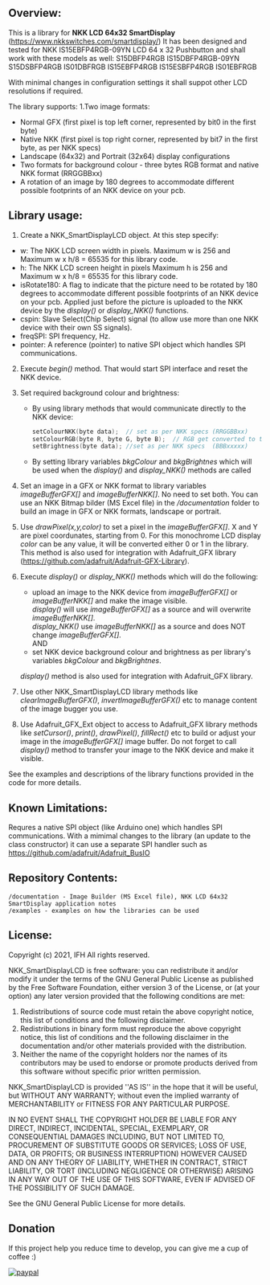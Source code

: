 
## Overview:
This is a library for **NKK LCD 64x32 SmartDisplay** (https://www.nkkswitches.com/smartdisplay/) 
It has been designed and tested for NKK IS15EBFP4RGB-09YN LCD 64 x 32 Pushbutton and shall work with these models as well:
    S15DBFP4RGB
    IS15DBFP4RGB-09YN
    S15DSBFP4RGB
    IS01DBFRGB
    IS15EBFP4RGB
    IS15ESBFP4RGB
    IS01EBFRGB

With minimal changes in configuration settings it shall suppot other LCD resolutions if required.  
    
The library supports: 
 1.Two image formats:    
 - Normal GFX  (first pixel is top left corner, represented by bit0 in the first byte)
 - Native NKK  (first pixel is top right corner, represented by bit7 in the first byte, as per NKK specs)
 - Landscape (64x32) and Portrait (32x64) display configurations 	 
 - Two formats for background colour - three bytes RGB format and native NKK format (RRGGBBxx)
 - A rotation of an image by 180 degrees to accommodate different possible footprints of an NKK device on your pcb.	
	
## Library usage:
1. Create a NKK_SmartDisplayLCD object.  At this step specify: 
  
 - w: The NKK LCD screen width in pixels.  Maximum w is  256 and  Maximum w x h/8  = 65535 for this library code. 
 - h: The NKK LCD screen height in pixels  Maximum h is  256 and  Maximum w x h/8  = 65535 for this library code.  
 - isRotate180:  A flag to indicate that the picture need to be rotated by 180 degrees to accommodate different possible footprints of an NKK device on your pcb. Applied just before the picture is uploaded to the NKK device by the *display()* or *display_NKK()* functions. 
 - cspin: Slave Select(Chip Select) signal  (to allow use more than one NKK device with their own SS signals).
 - freqSPI: SPI frequency, Hz. 
 - pointer: A reference (pointer) to native SPI object which handles SPI communications. 

2. Execute *begin()* method. That would start SPI interface and reset the NKK device.
 
3. Set required background colour and brightness:    
   - By using library methods that would communicate directly to the NKK device:
        ```C++
       setColourNKK(byte data);  // set as per NKK specs (RRGGBBxx)
       setColourRGB(byte R, byte G, byte B);  // RGB get converted to the closest colour as per NKK specs (64 colours available)
       setBrightness(byte data); //set as per NKK specs  (BBBxxxxx)
       ```	   
   - By setting library variables *bkgColour* and *bkgBrightnes*  which will be used when the *display()* and *display_NKK()* methods are called 	 

4. Set an image in a GFX or NKK format to library variables *imageBufferGFX[]* and *imageBufferNKK[]*.  No need to set both.
  You can use an  NKK Bitmap bilder (MS Excel file) in the */documentation* folder to build an image in GFX or NKK formats, landscape or portrait.

5. Use *drawPixel(x,y,color)* to set a pixel in the *imageBufferGFX[]*.   X and Y are pixel coordunates, starting from 0. For this monochrome 
  LCD display *color* can be any value, it will be converted either 0 or 1 in the library. This method is also used for integration with Adafruit_GFX library (https://github.com/adafruit/Adafruit-GFX-Library).
  
6. Execute *display()* or *display_NKK()* methods which will do the following:  
     - upload an image to the NKK device from *imageBufferGFX[]* or *imageBufferNKK[]* and make the image visible.  
        *display()* will use *imageBufferGFX[]* as a source and will overwrite *imageBufferNKK[]*.  
         *display_NKK()* use *imageBufferNKK[]* as a source and does NOT change *imageBufferGFX[]*.  
	AND	
	 - set NKK device background colour and brightness as per library's variables *bkgColour* and *bkgBrightnes*.
   
   *display()* method is also used for integration with Adafruit_GFX library.	 
	 
7. Use other NKK_SmartDisplayLCD library methods like *clearImageBufferGFX()*, *invertImageBufferGFX()* etc to manage content of the image bugger you use.

8. Use Adafruit_GFX_Ext object to access to Adafruit_GFX library methods like *setCursor()*, *print()*, *drawPixel()*, *fillRect()* etc to build 
   or adjust your image in the *imageBufferGFX[]* image buffer.  Do not forget to call *display()* method to transfer your image to the NKK device 
   and make it visible.  

See the examples and descriptions of the library functions provided in the code for more details.  
  
      
## Known Limitations:
Requres a native SPI object (like Arduino one) which handles SPI communications. 
With a mimimal changes to the library (an update to the class constructor) it can use 
a separate SPI handler such as https://github.com/adafruit/Adafruit_BusIO


## Repository Contents:
    /documentation - Image Builder (MS Excel file), NKK LCD 64x32 SmartDisplay application notes 
    /examples - examples on how the libraries can be used 

   
## License:
Copyright (c) 2021, IFH
All rights reserved.

NKK_SmartDisplayLCD is free software: you can redistribute it 
and/or modify it under the terms of the GNU General Public 
License as published by the Free Software Foundation, either 
version 3 of the License, or (at your option) any later version 
provided that the following conditions are met:

1. Redistributions of source code must retain the above copyright
notice, this list of conditions and the following disclaimer.
2. Redistributions in binary form must reproduce the above copyright
notice, this list of conditions and the following disclaimer in the
documentation and/or other materials provided with the distribution.
3. Neither the name of the copyright holders nor the
names of its contributors may be used to endorse or promote products
derived from this software without specific prior written permission.


NKK_SmartDisplayLCD is provided ''AS IS'' in the hope that it will
be useful, but WITHOUT ANY WARRANTY; without even the implied warranty
of MERCHANTABILITY or FITNESS FOR ANY PARTICULAR PURPOSE. 

IN NO EVENT SHALL THE COPYRIGHT HOLDER BE LIABLE FOR ANY
DIRECT, INDIRECT, INCIDENTAL, SPECIAL, EXEMPLARY, OR CONSEQUENTIAL
DAMAGES INCLUDING, BUT NOT LIMITED TO, PROCUREMENT OF SUBSTITUTE 
GOODS OR SERVICES; LOSS OF USE, DATA, OR PROFITS; OR BUSINESS 
INTERRUPTION) HOWEVER CAUSED AND ON ANY THEORY OF LIABILITY, 
WHETHER IN CONTRACT, STRICT LIABILITY, OR TORT (INCLUDING 
NEGLIGENCE OR OTHERWISE) ARISING IN ANY WAY OUT OF THE USE OF THIS
SOFTWARE, EVEN IF ADVISED OF THE POSSIBILITY OF SUCH DAMAGE.

See the GNU General Public License for more details.

## Donation
If this project help you reduce time to develop, you can give me a cup of coffee :) 

[![paypal](https://www.paypalobjects.com/en_US/i/btn/btn_donateCC_LG.gif)](https://www.paypal.com/donate/?business=ifhone777-hub%40yahoo.com&currency_code=AUD)
